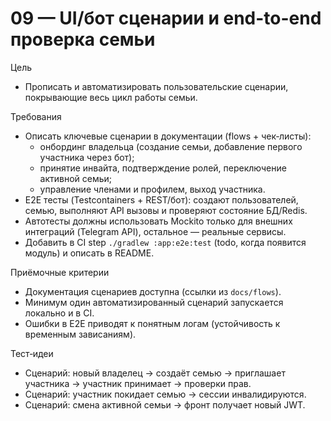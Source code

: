 # 09 — UI/бот сценарии и end-to-end проверка семьи

Цель
- Прописать и автоматизировать пользовательские сценарии, покрывающие весь цикл работы семьи.

Требования
- Описать ключевые сценарии в документации (flows + чек‑листы):
  - онбординг владельца (создание семьи, добавление первого участника через бот);
  - принятие инвайта, подтверждение ролей, переключение активной семьи;
  - управление членами и профилем, выход участника.
- E2E тесты (Testcontainers + REST/бот): создают пользователей, семью, выполняют API вызовы и проверяют состояние БД/Redis.
- Автотесты должны использовать Mockito только для внешних интеграций (Telegram API), остальное — реальные сервисы.
- Добавить в CI step `./gradlew :app:e2e:test` (todo, когда появится модуль) и описать в README.

Приёмочные критерии
- Документация сценариев доступна (ссылки из `docs/flows`).
- Минимум один автоматизированный сценарий запускается локально и в CI.
- Ошибки в E2E приводят к понятным логам (устойчивость к временным зависаниям).

Тест‑идеи
- Сценарий: новый владелец → создаёт семью → приглашает участника → участник принимает → проверки прав.
- Сценарий: участник покидает семью → сессии инвалидируются.
- Сценарий: смена активной семьи → фронт получает новый JWT.
